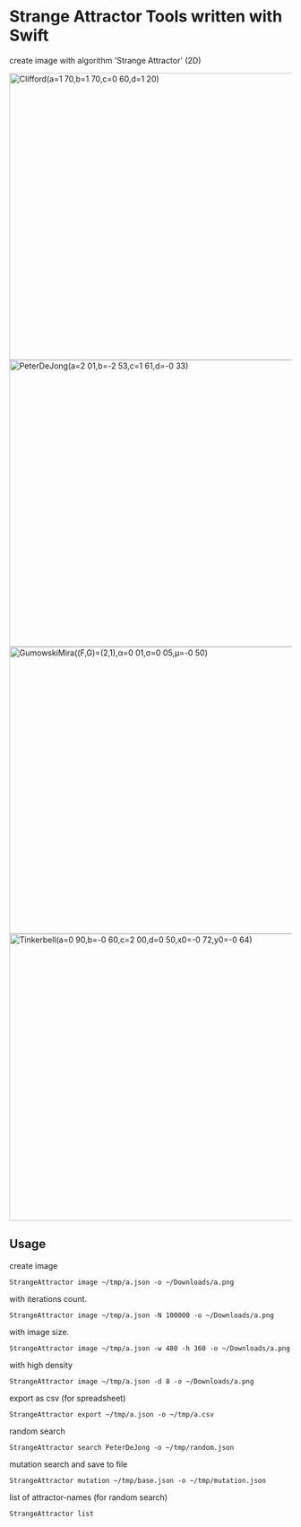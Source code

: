 # Strange Attractor Tools written with Swift

create image with algorithm 'Strange Attractor' (2D)

<p>
  <img width="512" alt="Clifford(a=1 70,b=1 70,c=0 60,d=1 20)" src="https://user-images.githubusercontent.com/45020018/168707907-61903aeb-b7ef-4fac-8434-00f50cdaa795.png">
  <img width="512" alt="PeterDeJong(a=2 01,b=-2 53,c=1 61,d=-0 33)" src="https://user-images.githubusercontent.com/45020018/168708015-84dec0bc-216d-42ff-8d80-c3cf73da1042.png">
  <img width="512" alt="GumowskiMira((F,G)=(2,1),α=0 01,σ=0 05,μ=-0 50)" src="https://user-images.githubusercontent.com/45020018/168708082-94b14e34-e9cc-4f37-b254-2781dd01123d.png">
  <img width="512" alt="Tinkerbell(a=0 90,b=-0 60,c=2 00,d=0 50,x0=-0 72,y0=-0 64)" src="https://user-images.githubusercontent.com/45020018/168708127-d0bdde20-8bf2-40b3-8142-808ea11b8dbf.png">
</p>

## Usage

create image
```
StrangeAttractor image ~/tmp/a.json -o ~/Downloads/a.png
```

with iterations count.
```
StrangeAttractor image ~/tmp/a.json -N 100000 -o ~/Downloads/a.png
```

with image size.
```
StrangeAttractor image ~/tmp/a.json -w 480 -h 360 -o ~/Downloads/a.png
```

with high density
```
StrangeAttractor image ~/tmp/a.json -d 8 -o ~/Downloads/a.png
```

export as csv (for spreadsheet)
```
StrangeAttractor export ~/tmp/a.json -o ~/tmp/a.csv
```

random search
```
StrangeAttractor search PeterDeJong -o ~/tmp/random.json
```

mutation search and save to file
```
StrangeAttractor mutation ~/tmp/base.json -o ~/tmp/mutation.json
```

list of attractor-names (for random search)
```
StrangeAttractor list
```
